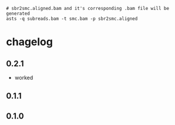 

```
# sbr2smc.aligned.bam and it's corresponding .bam file will be generated
asts -q subreads.bam -t smc.bam -p sbr2smc.aligned
```

# chagelog

## 0.2.1

* worked

## 0.1.1


## 0.1.0